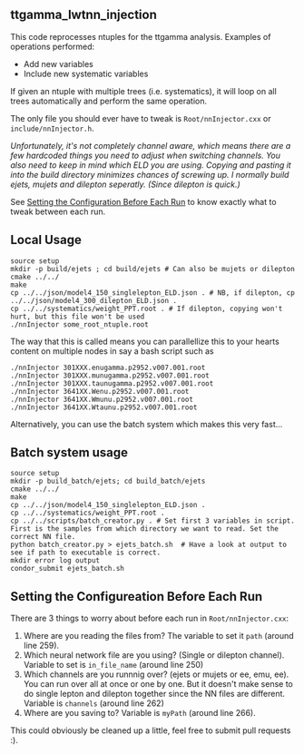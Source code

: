 ## ttgamma_lwtnn_injection

This code reprocesses ntuples for the ttgamma analysis. Examples of operations performed:

* Add new variables
* Include new systematic variables

If given an ntuple with multiple trees (i.e. systematics), it will loop on all trees automatically and perform the same operation.

The only file you should ever have to tweak is `Root/nnInjector.cxx` or `include/nnInjector.h`.

_Unfortunately, it's not completely channel aware, which means there are a few hardcoded things you need to adjust when switching channels. You also need to keep in mind which ELD you are using. Copying and pasting it into the build directory minimizes chances of screwing up. I normally build ejets, mujets and dilepton seperatly. (Since dilepton is quick.)_

See [Setting the Configuration Before Each Run](#remember) to know exactly what to tweak between each run.

## Local Usage
```
source setup
mkdir -p build/ejets ; cd build/ejets # Can also be mujets or dilepton 
cmake ../../
make
cp ../../json/model4_150_singlelepton_ELD.json . # NB, if dilepton, cp ../../json/model4_300_dilepton_ELD.json .
cp ../../systematics/weight_PPT.root . # If dilepton, copying won't hurt, but this file won't be used
./nnInjector some_root_ntuple.root
```

The way that this is called means you can parallellize this to your hearts content on multiple nodes in say a bash script such as 
```
./nnInjector 301XXX.enugamma.p2952.v007.001.root
./nnInjector 301XXX.munugamma.p2952.v007.001.root
./nnInjector 301XXX.taunugamma.p2952.v007.001.root
./nnInjector 3641XX.Wenu.p2952.v007.001.root
./nnInjector 3641XX.Wmunu.p2952.v007.001.root
./nnInjector 3641XX.Wtaunu.p2952.v007.001.root
```
Alternatively, you can use the batch system which makes this very fast...

## Batch system usage
```
source setup
mkdir -p build_batch/ejets; cd build_batch/ejets
cmake ../../
make
cp ../../json/model4_150_singlelepton_ELD.json .
cp ../../systematics/weight_PPT.root .
cp ../../scripts/batch_creator.py . # Set first 3 variables in script. First is the samples from which directory we want to read. Set the correct NN file.
python batch_creator.py > ejets_batch.sh  # Have a look at output to see if path to executable is correct.
mkdir error log output
condor_submit ejets_batch.sh
```
## <a name="remember"></a> Setting the Configureation Before Each Run

There are 3 things to worry about before each run in `Root/nnInjector.cxx`:
1) Where are you reading the files from? The variable to set it `path` (around line 259).
2) Which neural network file are you using? (Single or dilepton channel). Variable to set is `in_file_name` (around line 250)
3) Which channels are you runnnig over? (ejets or mujets or ee, emu, ee). You can run over all at once or one by one. But it doesn't make sense to do single lepton and dilepton together since the NN files are different. Variable is `channels` (around line 262)
4) Where are you saving to? Variable is `myPath` (around line 266).

This could obviously be cleaned up a little, feel free to submit pull requests :).

